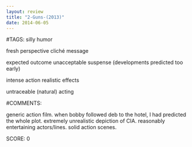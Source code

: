 ```yaml
---
layout: review
title: "2-Guns-(2013)"
date: 2014-06-05
---
```


#TAGS:
silly humor

fresh perspective
cliché message

expected outcome
unacceptable suspense (developments predicted too early)

intense action
realistic effects

untraceable (natural) acting

#COMMENTS:

generic action film. when bobby followed deb to the hotel, I had predicted the whole plot. extremely unrealistic depiction of CIA. reasonably entertaining actors/lines. solid action scenes.





SCORE:
0
